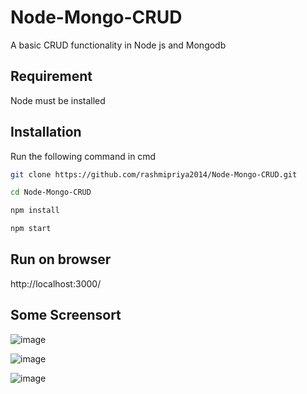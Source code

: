 # Node-Mongo-CRUD

A basic CRUD functionality in Node js and Mongodb

## Requirement

Node must be installed 


## Installation

Run the following command in cmd

```bash
git clone https://github.com/rashmipriya2014/Node-Mongo-CRUD.git

cd Node-Mongo-CRUD

npm install

npm start

```

## Run on browser
http://localhost:3000/

## Some Screensort

![image](https://user-images.githubusercontent.com/36446909/77043065-c82ae080-69e2-11ea-88bc-ba93e89bc42f.png)

![image](https://user-images.githubusercontent.com/36446909/77043263-29eb4a80-69e3-11ea-9f1c-2cc8bcd493cc.png)

![image](https://user-images.githubusercontent.com/36446909/77043378-7040a980-69e3-11ea-8d69-a8ecadbd1272.png)
